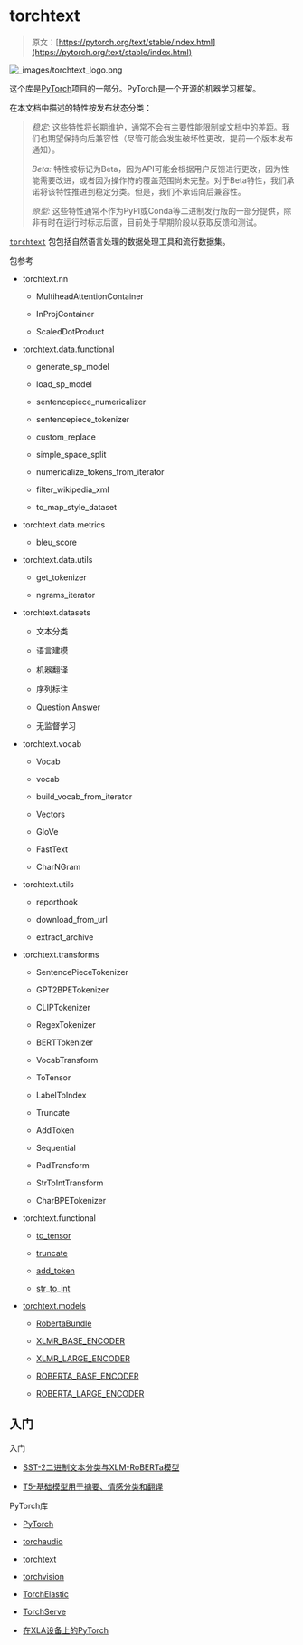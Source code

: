# torchtext

> 原文：[https://pytorch.org/text/stable/index.html](https://pytorch.org/text/stable/index.html)

![_images/torchtext_logo.png](../Images/113ea1c7782e25cabab1e1b7a4e14a49.png)

这个库是[PyTorch](http://pytorch.org/)项目的一部分。PyTorch是一个开源的机器学习框架。

在本文档中描述的特性按发布状态分类：

> *稳定:* 这些特性将长期维护，通常不会有主要性能限制或文档中的差距。我们也期望保持向后兼容性（尽管可能会发生破坏性更改，提前一个版本发布通知）。
> 
> *Beta:* 特性被标记为Beta，因为API可能会根据用户反馈进行更改，因为性能需要改进，或者因为操作符的覆盖范围尚未完整。对于Beta特性，我们承诺将该特性推进到稳定分类。但是，我们不承诺向后兼容性。
> 
> *原型:* 这些特性通常不作为PyPI或Conda等二进制发行版的一部分提供，除非有时在运行时标志后面，目前处于早期阶段以获取反馈和测试。

[`torchtext`](#module-torchtext "torchtext") 包包括自然语言处理的数据处理工具和流行数据集。

包参考

+   torchtext.nn

    +   MultiheadAttentionContainer

    +   InProjContainer

    +   ScaledDotProduct

+   torchtext.data.functional

    +   generate_sp_model

    +   load_sp_model

    +   sentencepiece_numericalizer

    +   sentencepiece_tokenizer

    +   custom_replace

    +   simple_space_split

    +   numericalize_tokens_from_iterator

    +   filter_wikipedia_xml

    +   to_map_style_dataset

+   torchtext.data.metrics

    +   bleu_score

+   torchtext.data.utils

    +   get_tokenizer

    +   ngrams_iterator

+   torchtext.datasets

    +   文本分类

    +   语言建模

    +   机器翻译

    +   序列标注

    +   Question Answer

    +   无监督学习

+   torchtext.vocab

    +   Vocab

    +   vocab

    +   build_vocab_from_iterator

    +   Vectors

    +   GloVe

    +   FastText

    +   CharNGram

+   torchtext.utils

    +   reporthook

    +   download_from_url

    +   extract_archive

+   torchtext.transforms

    +   SentencePieceTokenizer

    +   GPT2BPETokenizer

    +   CLIPTokenizer

    +   RegexTokenizer

    +   BERTTokenizer

    +   VocabTransform

    +   ToTensor

    +   LabelToIndex

    +   Truncate

    +   AddToken

    +   Sequential

    +   PadTransform

    +   StrToIntTransform

    +   CharBPETokenizer

+   torchtext.functional

    +   [to_tensor](functional.html#to-tensor)

    +   [truncate](functional.html#truncate)

    +   [add_token](functional.html#add-token)

    +   [str_to_int](functional.html#str-to-int)

+   [torchtext.models](模型.html)

    +   [RobertaBundle](模型.html#robertabundle)

    +   [XLMR_BASE_ENCODER](模型.html#xlmr-base-encoder)

    +   [XLMR_LARGE_ENCODER](模型.html#xlmr-large-encoder)

    +   [ROBERTA_BASE_ENCODER](模型.html#roberta-base-encoder)

    +   [ROBERTA_LARGE_ENCODER](模型.html#roberta-large-encoder)

## 入门[](#getting-started "跳转到此标题")

入门

+   [SST-2二进制文本分类与XLM-RoBERTa模型](教程/sst2_classification_non_distributed.html)

+   [T5-基础模型用于摘要、情感分类和翻译](教程/t5_demo.html)

PyTorch库

+   [PyTorch](https://pytorch.org/docs)

+   [torchaudio](https://pytorch.org/audio)

+   [torchtext](https://pytorch.org/text)

+   [torchvision](https://pytorch.org/vision)

+   [TorchElastic](https://pytorch.org/elastic/)

+   [TorchServe](https://pytorch.org/serve)

+   [在XLA设备上的PyTorch](http://pytorch.org/xla/)
